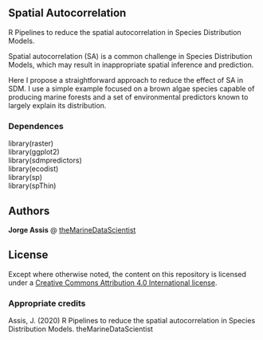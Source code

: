 ## Spatial Autocorrelation

R Pipelines to reduce the spatial autocorrelation in Species Distribution Models.

Spatial autocorrelation (SA) is a common challenge in Species Distribution Models, which may result in inappropriate spatial inference and prediction. 

Here I propose a straightforward approach to reduce the effect of SA in SDM. I use a simple example focused on a brown algae species capable of producing marine forests and a set of environmental predictors known to largely explain its distribution.

### Dependences

library(raster) <br>
library(ggplot2) <br>
library(sdmpredictors) <br>
library(ecodist) <br>
library(sp) <br>
library(spThin)

## Authors

**Jorge Assis** @ [theMarineDataScientist](github.com/jorgeassis)

## License

Except where otherwise noted, the content on this repository is licensed under a [Creative Commons Attribution 4.0 International license](https://creativecommons.org/licenses/by/4.0/).

### Appropriate credits

Assis, J. (2020) R Pipelines to reduce the spatial autocorrelation in Species Distribution Models. theMarineDataScientist
